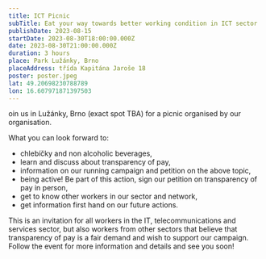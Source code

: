```yaml
---
title: ICT Picnic
subTitle: Eat your way towards better working condition in ICT sector
publishDate: 2023-08-15
startDate: 2023-08-30T18:00:00.000Z
date: 2023-08-30T21:00:00.000Z
duration: 3 hours
place: Park Lužánky, Brno
placeAddress: třída Kapitána Jaroše 18
poster: poster.jpeg
lat: 49.20698230788789
lon: 16.607971871397503
---
```

oin us in Lužánky, Brno (exact spot TBA) for a picnic organised by our organisation.

What you can look forward to:
- chlebíčky and non alcoholic beverages,
- learn and discuss about transparency of pay,
- information on our running campaign and petition on the above topic,
- being active! Be part of this action, sign our petition on transparency of pay in person,
- get to know other workers in our sector and network,
- get information first hand on our future actions.

This is an invitation for all workers in the IT, telecommunications and services sector, but also workers from other sectors that believe that transparency of pay is a fair demand and wish to support our campaign. Follow the event for more information and details and see you soon!
